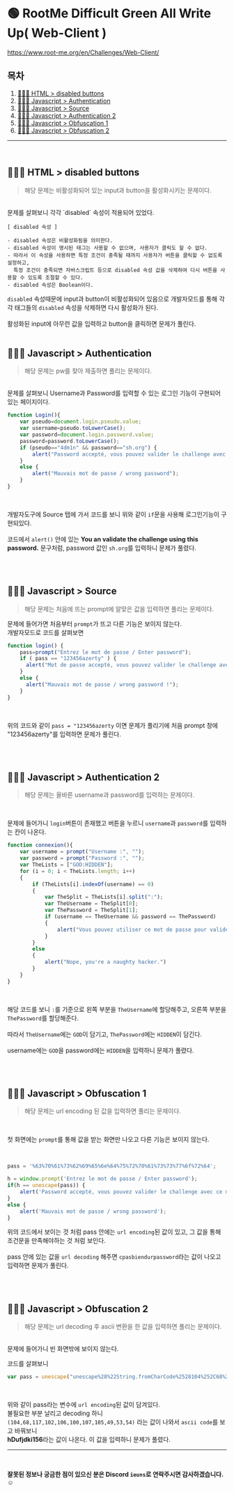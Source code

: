 # 🟢 RootMe Difficult Green All Write Up( Web-Client )

https://www.root-me.org/en/Challenges/Web-Client/

## 목차

1. [🧑🏻‍💻 HTML > disabled buttons](#🧑🏻‍💻-html->-disabled-buttons)
2. [🧑🏻‍💻 Javascript > Authentication](#🧑🏻‍💻-javascript->-authentication)
3. [🧑🏻‍💻 Javascript > Source](#🧑🏻‍💻-javascript->-source)
4. [🧑🏻‍💻 Javascript > Authentication 2](#🧑🏻‍💻-javascript->-authentication-2)
5. [🧑🏻‍💻 Javascript > Obfuscation 1](#🧑🏻‍💻-javascript>-obfuscation-1)
6. [🧑🏻‍💻 Javascript > Obfuscation 2](#🧑🏻‍💻-javascript->-obfuscation-2)
---
</br>

## 🧑🏻‍💻 HTML > disabled buttons
> 해당 문제는 비활성화되어 있는 input과 button을 활성화시키는 문제이다.
</br>
문제를 살펴보니 각각 `disabled` 속성이 적용되어 있었다.

```Plain Text
[ disabled 속성 ]

- disabled 속성은 비활성화됨을 의미한다.
- disabled 속성이 명시된 태그는 사용할 수 없으며, 사용자가 클릭도 할 수 없다.
- 따라서 이 속성을 사용하면 특정 조건이 충족될 때까지 사용자가 버튼을 클릭할 수 없도록 설정하고,
  특정 조건이 충족되면 자바스크립트 등으로 disabled 속성 값을 삭제하여 다시 버튼을 사용할 수 있도록 조절할 수 있다.
- disabled 속성은 Boolean이다.
```

`disabled` 속성때문에 input과 button이 비활성화되어 있음으로 개발자모드를 통해 각각 태그들의 `disabled` 속성을 삭제하면 다시 활성화가 된다. </br></br>
활성화된 input에 아무런 값을 입력하고 button을 클릭하면 문제가 풀린다.
</br></br>

## 🧑🏻‍💻 Javascript > Authentication
> 해당 문제는 pw를 찾아 제출하면 풀리는 문제이다.
</br>
문제를 살펴보니 Username과 Password를 입력할 수 있는 로그인 기능이 구현되어 있는 페이지이다.

```javascript
function Login(){
    var pseudo=document.login.pseudo.value;
    var username=pseudo.toLowerCase();
    var password=document.login.password.value;
    password=password.toLowerCase();
    if (pseudo=="4dm1n" && password=="sh.org") {
        alert("Password accepté, vous pouvez valider le challenge avec ce mot de passe.\nYou an validate the challenge using this password.");
    }
    else {
        alert("Mauvais mot de passe / wrong password");
    }
}
```
</br>

개발자도구에 Source 탭에 가서 코드를 보니 위와 같이 `if`문을 사용해 로그인기능이 구현되있다.</br></br>
코드에서 `alert()` 안에 있는 <strong>You an validate the challenge using this password.</strong> 문구처럼, password 값인 `sh.org`를 입력하니 문제가 풀렸다. 

</br></br>

## 🧑🏻‍💻 Javascript > Source
> 해당 문제는 처음에 뜨는 prompt에 알맞은 값을 입력하면 풀리는 문제이다.

문제에 들어가면 처음부터 `prompt`가 뜨고 다른 기능은 보이지 않는다. </br>
개발자모드로 코드를 살펴보면
</br>

```javascript
function login() {
    pass=prompt("Entrez le mot de passe / Enter password");
    if ( pass == "123456azerty" ) {
      alert("Mot de passe accepté, vous pouvez valider le challenge avec ce mot de passe.\nYou can validate the challenge using this password.");
    }
    else {
      alert("Mauvais mot de passe / wrong password !");
    }
}
```
</br>

위의 코드와 같이 `pass = "123456azerty` 이면 문제가 풀리기에 처음 prompt 창에 "123456azerty"를 입력하면 문제가 풀린다.

</br></br>

## 🧑🏻‍💻 Javascript > Authentication 2
> 해당 문제는 올바른 username과 password를 입력하는 문제이다.
</br>

문제에 들어가니 `login`버튼이 존재했고 버튼을 누르니 `username`과 `password`를 입력하는 칸이 나온다.

```javascript
function connexion(){
    var username = prompt("Username :", "");
    var password = prompt("Password :", "");
    var TheLists = ["GOD:HIDDEN"];
    for (i = 0; i < TheLists.length; i++)
    {
        if (TheLists[i].indexOf(username) == 0)
        {
            var TheSplit = TheLists[i].split(":");
            var TheUsername = TheSplit[0];
            var ThePassword = TheSplit[1];
            if (username == TheUsername && password == ThePassword)
            {
                alert("Vous pouvez utiliser ce mot de passe pour valider ce challenge (en majuscules) / You can use this password to validate this challenge (uppercase)");
            }
        }
        else
        {
            alert("Nope, you're a naughty hacker.")
        }
    }
}
```
</br>

해당 코드를 보니 `:`를 기준으로 왼쪽 부분을 `TheUsername`에 할당해주고, 오른쪽 부분을 `ThePassword`를 할당해준다. </br></br>
따라서 `TheUsername`에는 `GOD`이 담기고, `ThePassword`에는 `HIDDEN`이 담긴다. </br></br>
username에는 `GOD`을 password에는 `HIDDEN`을 입력하니 문제가 풀렸다.

</br></br>

## 🧑🏻‍💻 Javascript > Obfuscation 1
> 해당 문제는 url encoding 된 값을 입력하면 풀리는 문제이다.
</br>

첫 화면에는 `prompt`를 통해 값을 받는 화면만 나오고 다른 기능은 보이지 않는다.

</br>

```javascript
pass = '%63%70%61%73%62%69%65%6e%64%75%72%70%61%73%73%77%6f%72%64';

h = window.prompt('Entrez le mot de passe / Enter password');
if(h == unescape(pass)) {
    alert('Password accepté, vous pouvez valider le challenge avec ce mot de passe.\nYou an validate the challenge using this pass.');
}
else {
    alert('Mauvais mot de passe / wrong password');
}
```
위의 코드에서 보이는 것 처럼 pass 안에는 `url encoding`된 값이 있고, 그 값을 통해 조건문을 만족해야하는 것 처럼 보인다. </br></br>
pass 안에 있는 값을 `url decoding` 해주면 `cpasbiendurpassword`라는 값이 나오고 입력하면 문제가 풀린다.

</br></br>

## 🧑🏻‍💻 Javascript > Obfuscation 2
> 해당 문제는 url decoding 후 ascii 변환을 한 값을 입력하면 풀리는 문제이다.

</br>
문제에 들어가니 빈 화면밖에 보이지 않는다. </br>

코드를 살펴보니
```javascript
var pass = unescape("unescape%28%22String.fromCharCode%2528104%252C68%252C117%252C102%252C106%252C100%252C107%252C105%252C49%252C53%252C54%2529%22%29");
```

</br>

위와 같이 pass라는 변수에 `url encoding`된 값이 담겨있다. </br>
불필요한 부분 날리고 decoding 하니 `(104,68,117,102,106,100,107,105,49,53,54)` 라는 값이 나와서 `ascii code`를 보고 바꿔보니 </br>
<strong>hDufjdki156</strong>라는 값이 나온다. 이 값을 입력하니 문제가 풀렸다.

---
</br>

<strong>잘못된 정보나 궁금한 점이 있으신 분은 Discord `ieuns`로 연락주시면 감사하겠습니다. ☺️</strong>
